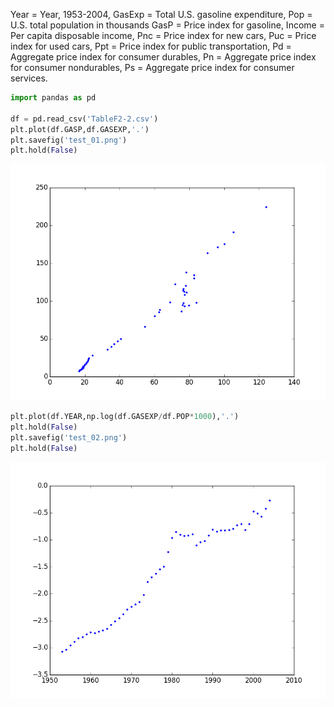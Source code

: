 
Year	= Year, 1953-2004,
GasExp = Total U.S. gasoline expenditure,
Pop	= U.S. total population in thousands
GasP	= Price index for gasoline,
Income	= Per capita disposable income,
Pnc	= Price index for new cars,
Puc	= Price index for used cars,
Ppt	= Price index for public transportation,
Pd	= Aggregate price index for consumer durables,
Pn	= Aggregate price index for consumer nondurables,
Ps	= Aggregate price index for consumer services.


```python
import pandas as pd

df = pd.read_csv('TableF2-2.csv')
plt.plot(df.GASP,df.GASEXP,'.')
plt.savefig('test_01.png')
plt.hold(False)
```

![](test_01.png)


```python
plt.plot(df.YEAR,np.log(df.GASEXP/df.POP*1000),'.')
plt.hold(False)
plt.savefig('test_02.png')
plt.hold(False)
```



![](test_02.png)




















